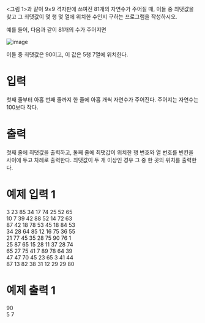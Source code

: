 <그림 1>과 같이 9×9 격자판에 쓰여진 81개의 자연수가 주어질 때, 이들 중 최댓값을 찾고 그 최댓값이 몇 행 몇 열에 위치한 수인지 구하는 프로그램을 작성하시오.

예를 들어, 다음과 같이 81개의 수가 주어지면

![image](https://user-images.githubusercontent.com/45219806/103602308-0c29aa80-4f4f-11eb-9f23-884bfbc51527.png)

이들 중 최댓값은 90이고, 이 값은 5행 7열에 위치한다.

# 입력
첫째 줄부터 아홉 번째 줄까지 한 줄에 아홉 개씩 자연수가 주어진다. 주어지는 자연수는 100보다 작다.

# 출력
첫째 줄에 최댓값을 출력하고, 둘째 줄에 최댓값이 위치한 행 번호와 열 번호를 빈칸을 사이에 두고 차례로 출력한다. 최댓값이 두 개 이상인 경우 그 중 한 곳의 위치를 출력한다.

# 예제 입력 1 
3&nbsp;23&nbsp;85&nbsp;34&nbsp;17&nbsp;74&nbsp;25&nbsp;52&nbsp;65  
10&nbsp;7&nbsp;39&nbsp;42&nbsp;88&nbsp;52&nbsp;14&nbsp;72&nbsp;63  
87&nbsp;42&nbsp;18&nbsp;78&nbsp;53&nbsp;45&nbsp;18&nbsp;84&nbsp;53  
34&nbsp;28&nbsp;64&nbsp;85&nbsp;12&nbsp;16&nbsp;75&nbsp;36&nbsp;55  
21&nbsp;77&nbsp;45&nbsp;35&nbsp;28&nbsp;75&nbsp;90&nbsp;76&nbsp;1  
25&nbsp;87&nbsp;65&nbsp;15&nbsp;28&nbsp;11&nbsp;37&nbsp;28&nbsp;74  
65 27 75 41 7 89 78 64 39  
47 47 70 45 23 65 3 41 44  
87 13 82 38 31 12 29 29 80  
# 예제 출력 1 
90  
5 7

